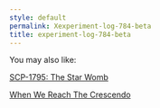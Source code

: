 ```yaml
---
style: default
permalink: Xexperiment-log-784-beta
title: experiment-log-784-beta
---
```

You may also like:

[SCP-1795: The Star Womb](http://scp-wiki.net/scp-1795)

[When We Reach The Crescendo](http://scp-wiki.net/when-we-reach-the-crescendo)
